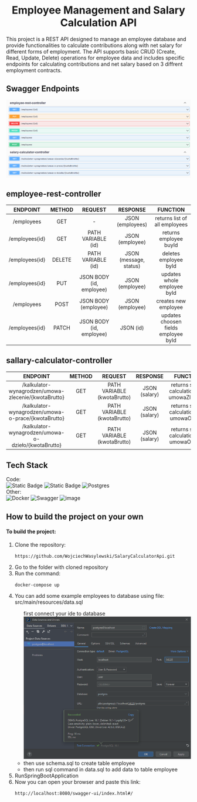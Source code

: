 <h1 align="center">Employee Management and Salary Calculation API 
</h1>

This project is a REST API designed to manage an employee database and provide functionalities to calculate contributions along with net salary for different forms of employment. 
The API supports basic CRUD (Create, Read, Update, Delete) operations for employee data and includes specific endpoints for calculating contributions and net salary based on 3 diffrent employment contracts.
## Swagger Endpoints
<img src="swagger.png">

## employee-rest-controller

|       ENDPOINT        | METHOD  |         REQUEST          |       RESPONSE        |                    FUNCTION                     |
|:---------------------:|:-------:|:------------------------:|:---------------------:|:-----------------------------------------------:|
|       /employees      |  GET    |             -            |   JSON (employees)    |          returns list of all employees          |
|     /employees{id}    |  GET    |    PATH VARIABLE (id)    |    JSON (employee)    |                returns employee buyId           |
|     /employees{id}    |  DELETE |    PATH VARIABLE (id)    | JSON (message, status)|                deletes employee byId            |
|     /employees{id}    |  PUT    | JSON BODY (id, employee) |    JSON (employee)    |          updates whole employee byId            |
|       /employees      |  POST   | JSON BODY (employee)     |    JSON (employee)    |                 creates new employee            |
|     /employees{id}    |  PATCH  | JSON BODY (id, employee) |      JSON (id)        |       updates choosen fields employee byId      |

## sallary-calculator-controller

|       ENDPOINT                                      | METHOD  |         REQUEST                    |       RESPONSE     |                    FUNCTION                     |
|:---------------------------------------------------:|:-------:|:----------------------------------:|:------------------:|:-----------------------------------------------:|
|/kalkulator-wynagrodzen/umowa-zlecenie/{kwotaBrutto} |  GET    |    PATH VARIABLE (kwotaBrutto)     |    JSON (salary)   | returns salary calculations for umowaZlecenie   |
|/kalkulator-wynagrodzen/umowa-o-prace/{kwotaBrutto}  |  GET    |    PATH VARIABLE (kwotaBrutto)     |    JSON (salary)   | returns salary calculations for umowaOPrace     |
|/kalkulator-wynagrodzen/umowa-o-dzieło/{kwotaBrutto} |  GET    |    PATH VARIABLE (kwotaBrutto)     |    JSON (salary)   | returns salary calculations for umowaODzieło    |

## Tech Stack
Code: <br>
![Static Badge](https://img.shields.io/badge/java_17-orange?style=for-the-badge&logo=openjdk&logoColor=white)
![Static Badge](https://img.shields.io/badge/Spring_Boot_3-6DB33F?style=for-the-badge&logo=spring&logoColor=white)
![Postgres](https://img.shields.io/badge/postgres-%23316192.svg?style=for-the-badge&logo=postgresql&logoColor=white)
<br>
Other: <br>
![Docker](https://img.shields.io/badge/docker-%230db7ed.svg?style=for-the-badge&logo=docker&logoColor=white)
![Swagger](https://img.shields.io/badge/-Swagger-%23Clojure?style=for-the-badge&logo=swagger&logoColor=white)
![image](https://img.shields.io/badge/maven-C71A36?style=for-the-badge&logo=apachemaven&logoColor=white)

## How to build the project on your own
#### To build the project:
<ol>
<li>Clone the repository:</li>

```
https://github.com/WojciechWasylewski/SalaryCalculatorApi.git
```
<li>Go to the folder with cloned repository</li> 
<li>Run the command:</li>

```
docker-compose up
```
<li>You can add some example employees to database using file: src/main/resources/data.sql</li>
<ul>
  first connect your ide to database <img src="database-connection.png"><li/>
  then use schema.sql to create table employee
  <li>then run sql command in data.sql to add data to table employee</li>
</ul>
<li>RunSpringBootApplication</li>
<li>Now you can open your browser and paste this link:</li>

```
http://localhost:8080/swagger-ui/index.html#/
```
</ol>


